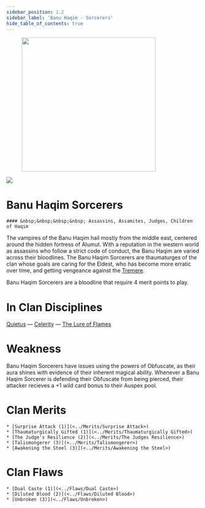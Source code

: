 ```yaml
---
sidebar_position: 1.2
sidebar_label: 'Banu Haqim - Sorcerers'
hide_table_of_contents: true
---
```

<figure className="float-right-img">
  <img src="/img/assassin.png" width='350px' />
  <figcaption style={{ fontSize: '0.85em', color: '#666', textAlign: 'center' }}>

  </figcaption>
</figure>

<img src="/img/clanlogos/banuhaqim.png" className="icon-img" />

# Banu Haqim Sorcerers
    #### &nbsp;&nbsp;&nbsp;&nbsp; Assassins, Assamites, Judges, Children of Haqim

The vampires of the Banu Haqim hail mostly from the middle east, centered around the hidden fortress of Alumut. With a reputation in the western world as assassins who follow a strict code of conduct, the Banu Haqim are varied across their bloodlines. The Banu Haqim Sorcerers are thaumaturges of the clan whose goals are caring for the Eldest, who has become more erratic over time, and getting vengeance against the [Tremere](./Tremere).

Banu Haqim Sorcerers are a bloodline that require 4 merit points to play.

# In Clan Disciplines

[Quietus](../Disciplines/Quietus) — [Celerity](../Disciplines/Celerity) — [The Lure of Flames](<../Disciplines/Lure of Flames>)

# Weakness

Banu Haqim Sorcerers have issues using the powers of Obfuscate, as their aura shines with evidence of their inherent magical ability. Whenever a Banu Haqim Sorcerer is defending their Obfuscate from being pierced, their attacker recieves a +1 wild card bonus to their Auspex pool.

# Clan Merits

    * [Surprise Attack (1)](<../Merits/Surprise Attack>)
    * [Thaumaturgically Gifted (1)](<../Merits/Thaumaturgically Gifted>)
    * [The Judge's Resilience (2)](<../Merits/The Judges Resilience>)
    * [Talismongerer (3)](<../Merits/Talismongerer>)
    * [Awakening the Steel (3)](<../Merits/Awakening the Steel>)

# Clan Flaws

    * [Dual Caste (1)](<../Flaws/Dual Caste>)
    * [Diluted Blood (2)](<../Flaws/Diluted Blood>)
    * [Unbroken (3)](<../Flaws/Unbroken>)
